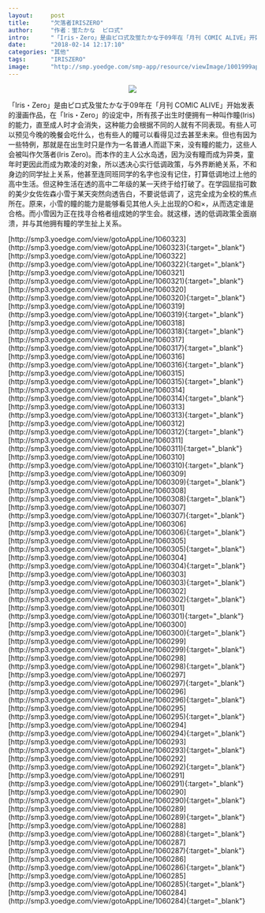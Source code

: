 ```yaml
---
layout:     post
title:      "欠落者IRISZERO"
author:     "作者：蛍たかな  ピロ式"
intro:      "「Iris・Zero」是由ピロ式及蛍たかな于09年在「月刊 COMIC ALIVE」开始发表的漫画作品，在「Iris・Zero」的设定中，所有孩子出生时便拥有一种叫作瞳(Iris)的能力，直至成人时才会消失，这种能力会根据不同的人就有不同表现。有些人可以预见今晚的晚餐会吃什么，也有些人的瞳可以看得见过去甚至未来。但也有因为一些特例，那就是在出生时只是作为一名普通人而誔下来，没有瞳的能力，这些人会被叫作欠落者(Iris Zero)。而本作的主人公水岛透，因为没有瞳而成为异类，童年时更因此而成为欺凌的对象，所以透决心实行低调政策，与外界断絶关系，不和身边的同学扯上关系，他甚至连同班同学的名字也没有记住，打算低调地过上他的高中生活。但这种生活在透的高中二年级的某一天终于给打破了。在学园屈指可数的美少女佐佐森小雪于某天突然向透告白，不要说低调了，这完全成为全校的焦点所在。原来，小雪的瞳的能力是能够看见其他人头上出现的○和×，从而选定谁是合格。而小雪因为正在找寻合格者组成她的学生会。就这様，透的低调政策全面崩溃，并与其他拥有瞳的学生扯上关系。"
date:       "2018-02-14 12:17:10"
categories: "其他"
tags:       "IRISZERO"
image:      "http://smp.yoedge.com/smp-app/resource/viewImage/1001999appline.png"
---
```

<div style="text-align: center">
<p><img src="http://smp.yoedge.com/smp-app/resource/viewImage/1001999appline.png"/></p>
</div>
<p class="post-meta">
<span>「Iris・Zero」是由ピロ式及蛍たかな于09年在「月刊 COMIC ALIVE」开始发表的漫画作品，在「Iris・Zero」的设定中，所有孩子出生时便拥有一种叫作瞳(Iris)的能力，直至成人时才会消失，这种能力会根据不同的人就有不同表现。有些人可以预见今晚的晚餐会吃什么，也有些人的瞳可以看得见过去甚至未来。但也有因为一些特例，那就是在出生时只是作为一名普通人而誔下来，没有瞳的能力，这些人会被叫作欠落者(Iris Zero)。而本作的主人公水岛透，因为没有瞳而成为异类，童年时更因此而成为欺凌的对象，所以透决心实行低调政策，与外界断絶关系，不和身边的同学扯上关系，他甚至连同班同学的名字也没有记住，打算低调地过上他的高中生活。但这种生活在透的高中二年级的某一天终于给打破了。在学园屈指可数的美少女佐佐森小雪于某天突然向透告白，不要说低调了，这完全成为全校的焦点所在。原来，小雪的瞳的能力是能够看见其他人头上出现的○和×，从而选定谁是合格。而小雪因为正在找寻合格者组成她的学生会。就这様，透的低调政策全面崩溃，并与其他拥有瞳的学生扯上关系。</span>
</p>
[http://smp3.yoedge.com/view/gotoAppLine/1060323](http://smp3.yoedge.com/view/gotoAppLine/1060323){:target="_blank"}
[http://smp3.yoedge.com/view/gotoAppLine/1060322](http://smp3.yoedge.com/view/gotoAppLine/1060322){:target="_blank"}
[http://smp3.yoedge.com/view/gotoAppLine/1060321](http://smp3.yoedge.com/view/gotoAppLine/1060321){:target="_blank"}
[http://smp3.yoedge.com/view/gotoAppLine/1060320](http://smp3.yoedge.com/view/gotoAppLine/1060320){:target="_blank"}
[http://smp3.yoedge.com/view/gotoAppLine/1060319](http://smp3.yoedge.com/view/gotoAppLine/1060319){:target="_blank"}
[http://smp3.yoedge.com/view/gotoAppLine/1060318](http://smp3.yoedge.com/view/gotoAppLine/1060318){:target="_blank"}
[http://smp3.yoedge.com/view/gotoAppLine/1060317](http://smp3.yoedge.com/view/gotoAppLine/1060317){:target="_blank"}
[http://smp3.yoedge.com/view/gotoAppLine/1060316](http://smp3.yoedge.com/view/gotoAppLine/1060316){:target="_blank"}
[http://smp3.yoedge.com/view/gotoAppLine/1060315](http://smp3.yoedge.com/view/gotoAppLine/1060315){:target="_blank"}
[http://smp3.yoedge.com/view/gotoAppLine/1060314](http://smp3.yoedge.com/view/gotoAppLine/1060314){:target="_blank"}
[http://smp3.yoedge.com/view/gotoAppLine/1060313](http://smp3.yoedge.com/view/gotoAppLine/1060313){:target="_blank"}
[http://smp3.yoedge.com/view/gotoAppLine/1060312](http://smp3.yoedge.com/view/gotoAppLine/1060312){:target="_blank"}
[http://smp3.yoedge.com/view/gotoAppLine/1060311](http://smp3.yoedge.com/view/gotoAppLine/1060311){:target="_blank"}
[http://smp3.yoedge.com/view/gotoAppLine/1060310](http://smp3.yoedge.com/view/gotoAppLine/1060310){:target="_blank"}
[http://smp3.yoedge.com/view/gotoAppLine/1060309](http://smp3.yoedge.com/view/gotoAppLine/1060309){:target="_blank"}
[http://smp3.yoedge.com/view/gotoAppLine/1060308](http://smp3.yoedge.com/view/gotoAppLine/1060308){:target="_blank"}
[http://smp3.yoedge.com/view/gotoAppLine/1060307](http://smp3.yoedge.com/view/gotoAppLine/1060307){:target="_blank"}
[http://smp3.yoedge.com/view/gotoAppLine/1060306](http://smp3.yoedge.com/view/gotoAppLine/1060306){:target="_blank"}
[http://smp3.yoedge.com/view/gotoAppLine/1060305](http://smp3.yoedge.com/view/gotoAppLine/1060305){:target="_blank"}
[http://smp3.yoedge.com/view/gotoAppLine/1060304](http://smp3.yoedge.com/view/gotoAppLine/1060304){:target="_blank"}
[http://smp3.yoedge.com/view/gotoAppLine/1060303](http://smp3.yoedge.com/view/gotoAppLine/1060303){:target="_blank"}
[http://smp3.yoedge.com/view/gotoAppLine/1060302](http://smp3.yoedge.com/view/gotoAppLine/1060302){:target="_blank"}
[http://smp3.yoedge.com/view/gotoAppLine/1060301](http://smp3.yoedge.com/view/gotoAppLine/1060301){:target="_blank"}
[http://smp3.yoedge.com/view/gotoAppLine/1060300](http://smp3.yoedge.com/view/gotoAppLine/1060300){:target="_blank"}
[http://smp3.yoedge.com/view/gotoAppLine/1060299](http://smp3.yoedge.com/view/gotoAppLine/1060299){:target="_blank"}
[http://smp3.yoedge.com/view/gotoAppLine/1060298](http://smp3.yoedge.com/view/gotoAppLine/1060298){:target="_blank"}
[http://smp3.yoedge.com/view/gotoAppLine/1060297](http://smp3.yoedge.com/view/gotoAppLine/1060297){:target="_blank"}
[http://smp3.yoedge.com/view/gotoAppLine/1060296](http://smp3.yoedge.com/view/gotoAppLine/1060296){:target="_blank"}
[http://smp3.yoedge.com/view/gotoAppLine/1060295](http://smp3.yoedge.com/view/gotoAppLine/1060295){:target="_blank"}
[http://smp3.yoedge.com/view/gotoAppLine/1060294](http://smp3.yoedge.com/view/gotoAppLine/1060294){:target="_blank"}
[http://smp3.yoedge.com/view/gotoAppLine/1060293](http://smp3.yoedge.com/view/gotoAppLine/1060293){:target="_blank"}
[http://smp3.yoedge.com/view/gotoAppLine/1060292](http://smp3.yoedge.com/view/gotoAppLine/1060292){:target="_blank"}
[http://smp3.yoedge.com/view/gotoAppLine/1060291](http://smp3.yoedge.com/view/gotoAppLine/1060291){:target="_blank"}
[http://smp3.yoedge.com/view/gotoAppLine/1060290](http://smp3.yoedge.com/view/gotoAppLine/1060290){:target="_blank"}
[http://smp3.yoedge.com/view/gotoAppLine/1060289](http://smp3.yoedge.com/view/gotoAppLine/1060289){:target="_blank"}
[http://smp3.yoedge.com/view/gotoAppLine/1060288](http://smp3.yoedge.com/view/gotoAppLine/1060288){:target="_blank"}
[http://smp3.yoedge.com/view/gotoAppLine/1060287](http://smp3.yoedge.com/view/gotoAppLine/1060287){:target="_blank"}
[http://smp3.yoedge.com/view/gotoAppLine/1060286](http://smp3.yoedge.com/view/gotoAppLine/1060286){:target="_blank"}
[http://smp3.yoedge.com/view/gotoAppLine/1060285](http://smp3.yoedge.com/view/gotoAppLine/1060285){:target="_blank"}
[http://smp3.yoedge.com/view/gotoAppLine/1060284](http://smp3.yoedge.com/view/gotoAppLine/1060284){:target="_blank"}


